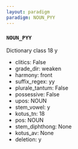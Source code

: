 ```yaml
---
layout: paradigm
paradigm: NOUN_PYY
---
```

### ` NOUN_PYY `

Dictionary class 18 y
* clitics: False
* grade_dir: weaken
* harmony: front
* suffix_regex: yy
* plurale_tantum: False
* possessive: False
* upos: NOUN
* stem_vowel: y
* kotus_tn: 18
* pos: NOUN
* stem_diphthong: None
* kotus_av: None
* deletion: y
